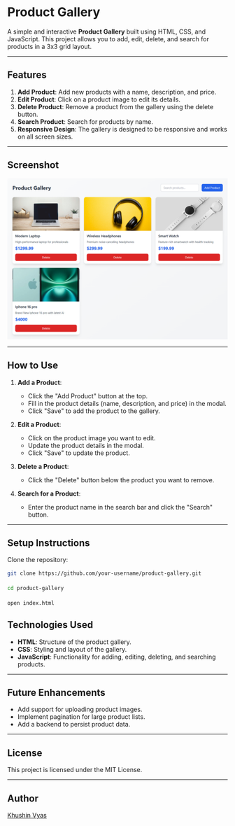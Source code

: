 # Product Gallery

A simple and interactive **Product Gallery** built using HTML, CSS, and JavaScript. This project allows you to add, edit, delete, and search for products in a 3x3 grid layout.

---

## Features

1. **Add Product**: Add new products with a name, description, and price.
2. **Edit Product**: Click on a product image to edit its details.
3. **Delete Product**: Remove a product from the gallery using the delete button.
4. **Search Product**: Search for products by name.
5. **Responsive Design**: The gallery is designed to be responsive and works on all screen sizes.

---

## Screenshot

<!-- Add your project screenshot here -->
![Product Gallery Screenshot](./Screenshot.png)

---

## How to Use

1. **Add a Product**:
   - Click the "Add Product" button at the top.
   - Fill in the product details (name, description, and price) in the modal.
   - Click "Save" to add the product to the gallery.

2. **Edit a Product**:
   - Click on the product image you want to edit.
   - Update the product details in the modal.
   - Click "Save" to update the product.

3. **Delete a Product**:
   - Click the "Delete" button below the product you want to remove.

4. **Search for a Product**:
   - Enter the product name in the search bar and click the "Search" button.

---

## Setup Instructions

 Clone the repository:
   ```bash
   git clone https://github.com/your-username/product-gallery.git

   cd product-gallery

   open index.html
   ```
## Technologies Used

- **HTML**: Structure of the product gallery.
- **CSS**: Styling and layout of the gallery.
- **JavaScript**: Functionality for adding, editing, deleting, and searching products.

---

## Future Enhancements

- Add support for uploading product images.
- Implement pagination for large product lists.
- Add a backend to persist product data.

---

## License

This project is licensed under the MIT License.

---

## Author

[Khushin Vyas](https://github.com/khushinvyas)
